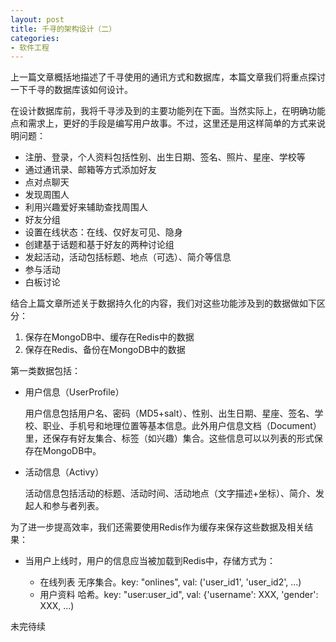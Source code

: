 ```yaml
---
layout: post
title: 千寻的架构设计（二）
categories:
- 软件工程
---
```

上一篇文章概括地描述了千寻使用的通讯方式和数据库，本篇文章我们将重点探讨一下千寻的数据库该如何设计。

在设计数据库前，我将千寻涉及到的主要功能列在下面。当然实际上，在明确功能点和需求上，更好的手段是编写用户故事。不过，这里还是用这样简单的方式来说明问题：

* 注册、登录，个人资料包括性别、出生日期、签名、照片、星座、学校等
* 通过通讯录、邮箱等方式添加好友
* 点对点聊天
* 发现周围人
* 利用兴趣爱好来辅助查找周围人
* 好友分组
* 设置在线状态：在线、仅好友可见、隐身
* 创建基于话题和基于好友的两种讨论组
* 发起活动，活动包括标题、地点（可选）、简介等信息
* 参与活动
* 白板讨论

结合上篇文章所述关于数据持久化的内容，我们对这些功能涉及到的数据做如下区分：

1. 保存在MongoDB中、缓存在Redis中的数据
2. 保存在Redis、备份在MongoDB中的数据

第一类数据包括：

*   用户信息（UserProfile）

    用户信息包括用户名、密码（MD5+salt）、性别、出生日期、星座、签名、学校、职业、手机号和地理位置等基本信息。此外用户信息文档（Document）里，还保存有好友集合、标签（如兴趣）集合。这些信息可以以列表的形式保存在MongoDB中。

*   活动信息（Activy）

    活动信息包括活动的标题、活动时间、活动地点（文字描述+坐标）、简介、发起人和参与者列表。

为了进一步提高效率，我们还需要使用Redis作为缓存来保存这些数据及相关结果：

* 当用户上线时，用户的信息应当被加载到Redis中，存储方式为：

    * 在线列表
        无序集合。key: "onlines", val: ('user\_id1', 'user\_id2', ...)
    * 用户资料
        哈希。key: "user:user\_id", val: {'username': XXX, 'gender': XXX, ...)

未完待续
